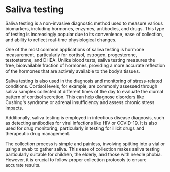 <!--
source: GPT-4o
tags: tests
-->

# Saliva testing

Saliva testing is a non-invasive diagnostic method used to measure various biomarkers, including hormones, enzymes, antibodies, and drugs. This type of testing is increasingly popular due to its convenience, ease of collection, and ability to reflect real-time physiological changes.

One of the most common applications of saliva testing is hormone measurement, particularly for cortisol, estrogen, progesterone, testosterone, and DHEA. Unlike blood tests, saliva testing measures the free, bioavailable fraction of hormones, providing a more accurate reflection of the hormones that are actively available to the body’s tissues.

Saliva testing is also used in the diagnosis and monitoring of stress-related conditions. Cortisol levels, for example, are commonly assessed through saliva samples collected at different times of the day to evaluate the diurnal pattern of cortisol secretion. This can help diagnose disorders like Cushing's syndrome or adrenal insufficiency and assess chronic stress impacts.

Additionally, saliva testing is employed in infectious disease diagnosis, such as detecting antibodies for viral infections like HIV or COVID-19. It is also used for drug monitoring, particularly in testing for illicit drugs and therapeutic drug management.

The collection process is simple and painless, involving spitting into a vial or using a swab to gather saliva. This ease of collection makes saliva testing particularly suitable for children, the elderly, and those with needle phobia. However, it is crucial to follow proper collection protocols to ensure accurate results.
